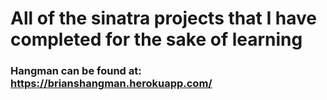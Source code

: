 # All of the sinatra projects that I have completed for the sake of learning

### Hangman can be found at:  https://brianshangman.herokuapp.com/